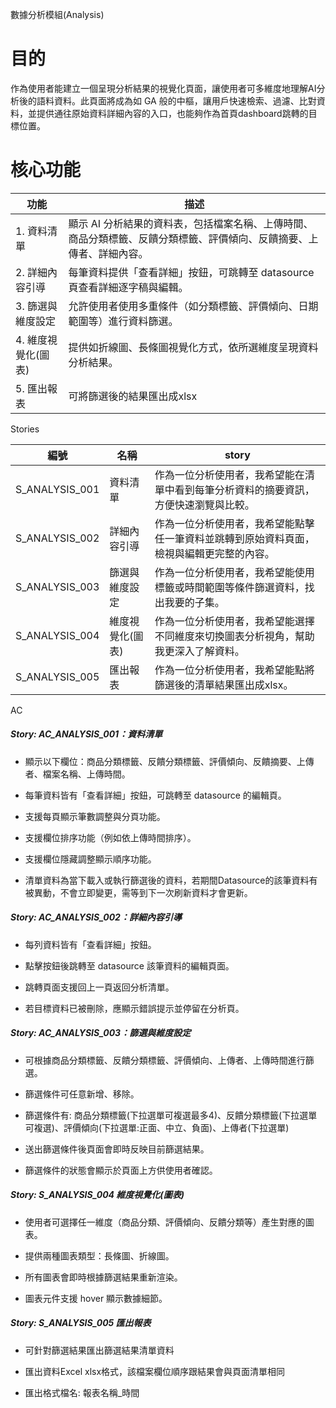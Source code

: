 數據分析模組(Analysis)

# 目的

作為使用者能建立一個呈現分析結果的視覺化頁面，讓使用者可多維度地理解AI分析後的語料資料。此頁面將成為如 GA 般的中樞，讓用戶快速檢索、過濾、比對資料，並提供通往原始資料詳細內容的入口，也能夠作為首頁dashboard跳轉的目標位置。

# 核心功能

| 功能 | 描述 |
| ----- | ----- |
| 1\. 資料清單 | 顯示 AI 分析結果的資料表，包括檔案名稱、上傳時間、商品分類標籤、反饋分類標籤、評價傾向、反饋摘要、上傳者、詳細內容。 |
| 2\. 詳細內容引導 | 每筆資料提供「查看詳細」按鈕，可跳轉至 datasource 頁查看詳細逐字稿與編輯。 |
| 3\. 篩選與維度設定 | 允許使用者使用多重條件（如分類標籤、評價傾向、日期範圍等）進行資料篩選。 |
| 4\. 維度視覺化(圖表) | 提供如折線圖、長條圖視覺化方式，依所選維度呈現資料分析結果。 |
| 5\. 匯出報表 | 可將篩選後的結果匯出成xlsx |

Stories

| 編號 | 名稱 | story |
| ----- | ----- | ----- |
| S\_ANALYSIS\_001 | 資料清單 | 作為一位分析使用者，我希望能在清單中看到每筆分析資料的摘要資訊，方便快速瀏覽與比較。 |
| S\_ANALYSIS\_002 | 詳細內容引導 | 作為一位分析使用者，我希望能點擊任一筆資料並跳轉到原始資料頁面，檢視與編輯更完整的內容。 |
| S\_ANALYSIS\_003 | 篩選與維度設定 | 作為一位分析使用者，我希望能使用標籤或時間範圍等條件篩選資料，找出我要的子集。 |
| S\_ANALYSIS\_004 | 維度視覺化(圖表) | 作為一位分析使用者，我希望能選擇不同維度來切換圖表分析視角，幫助我更深入了解資料。 |
| S\_ANALYSIS\_005 | 匯出報表 | 作為一位分析使用者，我希望能點將篩選後的清單結果匯出成xlsx。 |

AC

##### **Story: AC\_ANALYSIS\_001：資料清單**

* 顯示以下欄位：商品分類標籤、反饋分類標籤、評價傾向、反饋摘要、上傳者、檔案名稱、上傳時間。

* 每筆資料皆有「查看詳細」按鈕，可跳轉至 datasource 的編輯頁。

* 支援每頁顯示筆數調整與分頁功能。

* 支援欄位排序功能（例如依上傳時間排序）。

* 支援欄位隱藏調整顯示順序功能。

* 清單資料為當下載入或執行篩選後的資料，若期間Datasource的該筆資料有被異動，不會立即變更，需等到下一次刷新資料才會更新。

##### **Story: AC\_ANALYSIS\_002：詳細內容引導**

* 每列資料皆有「查看詳細」按鈕。

* 點擊按鈕後跳轉至 datasource 該筆資料的編輯頁面。

* 跳轉頁面支援回上一頁返回分析清單。

* 若目標資料已被刪除，應顯示錯誤提示並停留在分析頁。

##### **Story: AC\_ANALYSIS\_003：篩選與維度設定**

* 可根據商品分類標籤、反饋分類標籤、評價傾向、上傳者、上傳時間進行篩選。

* 篩選條件可任意新增、移除。

* 篩選條件有: 商品分類標籤(下拉選單可複選最多4)、反饋分類標籤(下拉選單可複選)、評價傾向(下拉選單:正面、中立、負面)、上傳者(下拉選單)

* 送出篩選條件後頁面會即時反映目前篩選結果。

* 篩選條件的狀態會顯示於頁面上方供使用者確認。  
  

##### **Story: S\_ANALYSIS\_004 維度視覺化(圖表)**

* 使用者可選擇任一維度（商品分類、評價傾向、反饋分類等）產生對應的圖表。

* 提供兩種圖表類型：長條圖、折線圖。

* 所有圖表會即時根據篩選結果重新渲染。

* 圖表元件支援 hover 顯示數據細節。

##### **Story: S\_ANALYSIS\_005 匯出報表**

* 可針對篩選結果匯出篩選結果清單資料

* 匯出資料Excel xlsx格式，該檔案欄位順序跟結果會與頁面清單相同

* 匯出格式檔名: 報表名稱\_時間  
    
